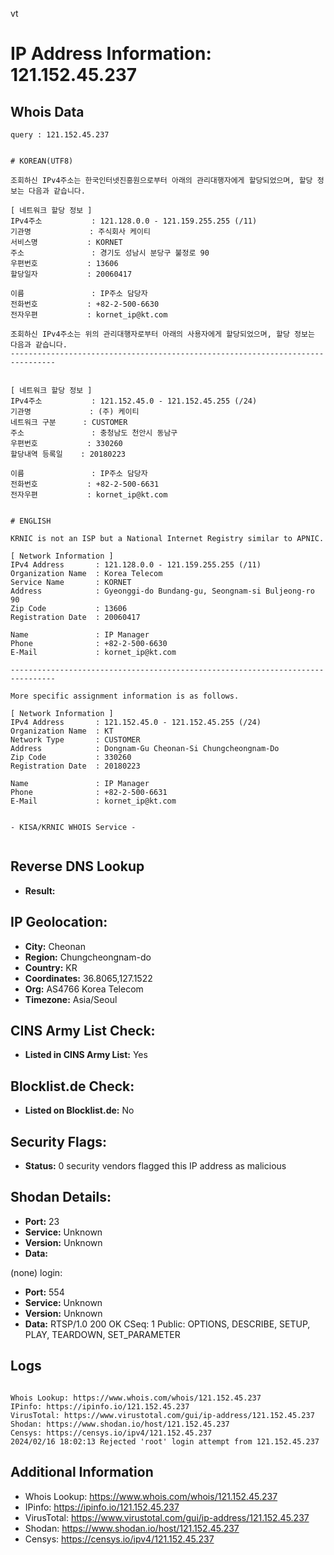 vt
# IP Address Information: 121.152.45.237

## Whois Data
```
query : 121.152.45.237


# KOREAN(UTF8)

조회하신 IPv4주소는 한국인터넷진흥원으로부터 아래의 관리대행자에게 할당되었으며, 할당 정보는 다음과 같습니다.

[ 네트워크 할당 정보 ]
IPv4주소           : 121.128.0.0 - 121.159.255.255 (/11)
기관명             : 주식회사 케이티
서비스명           : KORNET
주소               : 경기도 성남시 분당구 불정로 90
우편번호           : 13606
할당일자           : 20060417

이름               : IP주소 담당자
전화번호           : +82-2-500-6630
전자우편           : kornet_ip@kt.com

조회하신 IPv4주소는 위의 관리대행자로부터 아래의 사용자에게 할당되었으며, 할당 정보는 다음과 같습니다.
--------------------------------------------------------------------------------


[ 네트워크 할당 정보 ]
IPv4주소           : 121.152.45.0 - 121.152.45.255 (/24)
기관명             : (주) 케이티
네트워크 구분      : CUSTOMER
주소               : 충청남도 천안시 동남구
우편번호           : 330260
할당내역 등록일    : 20180223

이름               : IP주소 담당자
전화번호           : +82-2-500-6631
전자우편           : kornet_ip@kt.com


# ENGLISH

KRNIC is not an ISP but a National Internet Registry similar to APNIC.

[ Network Information ]
IPv4 Address       : 121.128.0.0 - 121.159.255.255 (/11)
Organization Name  : Korea Telecom
Service Name       : KORNET
Address            : Gyeonggi-do Bundang-gu, Seongnam-si Buljeong-ro 90
Zip Code           : 13606
Registration Date  : 20060417

Name               : IP Manager
Phone              : +82-2-500-6630
E-Mail             : kornet_ip@kt.com

--------------------------------------------------------------------------------

More specific assignment information is as follows.

[ Network Information ]
IPv4 Address       : 121.152.45.0 - 121.152.45.255 (/24)
Organization Name  : KT
Network Type       : CUSTOMER
Address            : Dongnam-Gu Cheonan-Si Chungcheongnam-Do
Zip Code           : 330260
Registration Date  : 20180223

Name               : IP Manager
Phone              : +82-2-500-6631
E-Mail             : kornet_ip@kt.com


- KISA/KRNIC WHOIS Service -


```
## Reverse DNS Lookup
- **Result:** 

## IP Geolocation:
- **City:** Cheonan
- **Region:** Chungcheongnam-do
- **Country:** KR
- **Coordinates:** 36.8065,127.1522
- **Org:** AS4766 Korea Telecom
- **Timezone:** Asia/Seoul

## CINS Army List Check:
- **Listed in CINS Army List:** 
Yes

## Blocklist.de Check:
- **Listed on Blocklist.de:** 
No

## Security Flags:
- **Status:** 0 security vendors flagged this IP address as malicious

## Shodan Details:
- **Port:** 23
- **Service:** Unknown
- **Version:** Unknown
- **Data:** 
(none) login: 

- **Port:** 554
- **Service:** Unknown
- **Version:** Unknown
- **Data:** RTSP/1.0 200 OK
CSeq: 1
Public: OPTIONS, DESCRIBE, SETUP, PLAY, TEARDOWN, SET_PARAMETER



## Logs
```

Whois Lookup: https://www.whois.com/whois/121.152.45.237
IPinfo: https://ipinfo.io/121.152.45.237
VirusTotal: https://www.virustotal.com/gui/ip-address/121.152.45.237
Shodan: https://www.shodan.io/host/121.152.45.237
Censys: https://censys.io/ipv4/121.152.45.237
2024/02/16 18:02:13 Rejected 'root' login attempt from 121.152.45.237

```
## Additional Information
- Whois Lookup: https://www.whois.com/whois/121.152.45.237
- IPinfo: https://ipinfo.io/121.152.45.237
- VirusTotal: https://www.virustotal.com/gui/ip-address/121.152.45.237
- Shodan: https://www.shodan.io/host/121.152.45.237
- Censys: https://censys.io/ipv4/121.152.45.237

